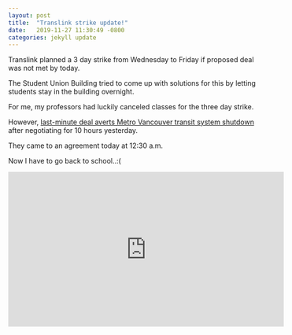 ```yaml
---
layout: post
title:  "Translink strike update!"
date:   2019-11-27 11:30:49 -0800
categories: jekyll update
---
```



Translink planned a 3 day strike from Wednesday to Friday if proposed deal was not met by today.

The Student Union Building tried to come up with solutions for this by letting students stay in the building overnight. 

For me, my professors had luckily canceled classes for the three day strike. 

However, [last-minute deal averts Metro Vancouver transit system shutdown][news] after negotiating for 10 hours yesterday.

They came to an agreement today at 12:30 a.m.

Now I have to go back to school..:(


<div class="embed-responsive embed-responsive-16by9">

<iframe width="560" height="315" src="https://www.youtube.com/embed/FBSLcsR0eLk" frameborder="0" allow="accelerometer; autoplay; encrypted-media; gyroscope; picture-in-picture" allowfullscreen></iframe>

</div>

[news]: https://globalnews.ca/news/6221690/last-minute-transit-deal-metro-vancouver/